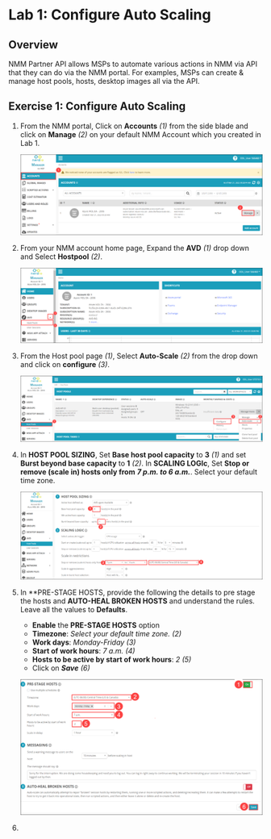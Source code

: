 # Lab 1: Configure Auto Scaling

## **Overview**

NMM Partner API allows MSPs to automate various actions in NMM via API that they can do via the NMM portal. For examples, MSPs can create & manage host pools, hosts, desktop images all via the API.

## Exercise 1: Configure Auto Scaling

1. From the NMM portal, Click on **Accounts** *(1)* from the side blade and click on **Manage** *(2)* on your default NMM Account which you created in Lab 1.

   ![](media/2s1.png)
   
1. From your NMM account home page, Expand the **AVD** *(1)* drop down and Select **Hostpool** *(2)*.

   ![](media/2s5.png)

1. From the Host pool page *(1)*, Select **Auto-Scale** *(2)* from the drop down and click on **configure** *(3)*.

   ![](media/5s1.png)
   
1. In **HOST POOL SIZING**, Set **Base host pool capacity** to **3** *(1)* and set **Burst beyond base capacity** to **1** *(2)*. In **SCALING LOGIc**, Set **Stop or remove (scale in) hosts only from** ***7 p.m. to 6 a.m.***. Select your default time zone.

   ![](media/5s2.png)
   
   
   
1. In **PRE-STAGE HOSTS, provide the following the details to pre stage the hosts and **AUTO-HEAL BROKEN HOSTS** and understand the rules. Leave all the values to **Defaults**.

   - **Enable** the **PRE-STAGE HOSTS** option
   - **Timezone**: *Select your default time zone. (2)*
   - **Work days**: *Monday-Friday (3)*
   - **Start of work hours**: *7 a.m. (4)*
   - **Hosts to be active by start of work hours**: *2 (5)*
   - Click on ***Save*** *(6)*

   ![](media/5s3.png)
   
1. 
